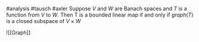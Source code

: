 #analysis #tausch #axler
Suppose $V$ and $W$ are Banach spaces and $T$ is a function from $V$ to $W$. Then T is a bounded linear map if and only if $graph(T)$ is a closed subspace of $V\times W$

![[Graph]]

